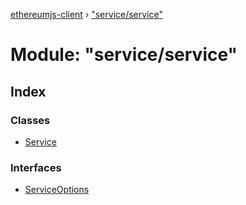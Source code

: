 [ethereumjs-client](../README.md) › ["service/service"](_service_service_.md)

# Module: "service/service"

## Index

### Classes

* [Service](../classes/_service_service_.service.md)

### Interfaces

* [ServiceOptions](../interfaces/_service_service_.serviceoptions.md)
